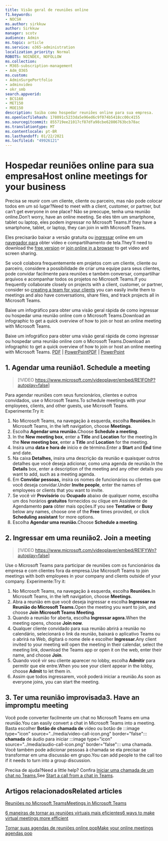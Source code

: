 ```yaml
---
title: Visão geral de reuniões online
f1.keywords:
- NOCSH
ms.author: sirkkuw
author: Sirkkuw
manager: scotv
audience: Admin
ms.topic: article
ms.service: o365-administration
localization_priority: Normal
ROBOTS: NOINDEX, NOFOLLOW
ms.collection:
- M365-subscription-management
- Adm_O365
ms.custom:
- AdminSurgePortfolio
- adminvideo
- okr_smb
search.appverid:
- BCS160
- MET150
- MOE150
description: Saiba como hospedar reuniões online para sua empresa.
ms.openlocfilehash: 178091c5233da5e96ed6c9f074b5418cc00c4155
ms.sourcegitcommit: 855719ee21017cf87dfa98cbe62806763bcb78ac
ms.translationtype: MT
ms.contentlocale: pt-BR
ms.lasthandoff: 01/22/2021
ms.locfileid: "49926121"
---
```

# <a name="host-online-meetings-for-your-business"></a><span data-ttu-id="e3307-103">Hospedar reuniões online para sua empresa</span><span class="sxs-lookup"><span data-stu-id="e3307-103">Host online meetings for your business</span></span>

<span data-ttu-id="e3307-104">Precisa se reunir com um cliente, cliente ou parceiro, mas não pode colocar todos em um só lugar?</span><span class="sxs-lookup"><span data-stu-id="e3307-104">Need to meet with a client, customer, or partner, but can’t get everyone in one place?</span></span> <span data-ttu-id="e3307-105">Não se preocupe, tenha uma reunião online.</span><span class="sxs-lookup"><span data-stu-id="e3307-105">Don’t worry, have an online meeting.</span></span> <span data-ttu-id="e3307-106">Se eles têm um smartphone, tablet ou laptop, eles podem ingressar no Microsoft Teams.</span><span class="sxs-lookup"><span data-stu-id="e3307-106">If they have a smartphone, tablet, or laptop, they can join in with Microsoft Teams.</span></span>

<span data-ttu-id="e3307-107">Eles precisarão baixar a versão gratuita ou [ingressar](https://support.microsoft.com/office/6d79a648-6913-4696-9237-ed13de64ae3c) online em um [navegador para](https://support.microsoft.com/office/1613bb53-f3fa-431e-85a9-d6a91e3468c9) obter vídeo e compartilhamento de tela.</span><span class="sxs-lookup"><span data-stu-id="e3307-107">They'll need to download the [free version](https://support.microsoft.com/office/6d79a648-6913-4696-9237-ed13de64ae3c) or [join online in a browser](https://support.microsoft.com/office/1613bb53-f3fa-431e-85a9-d6a91e3468c9) to get video and screen sharing.</span></span>

<span data-ttu-id="e3307-108">Se você colabora frequentemente em projetos com um cliente, cliente [](https://support.microsoft.com/office/11fbb083-52ee-434d-8c6e-63711fdafac7) ou parceiro, considere a possibilidade de criar uma equipe para seus clientes, pode convidar facilmente para reuniões e também conversar, compartilhar arquivos e acompanhar todos os projetos no Microsoft Teams.</span><span class="sxs-lookup"><span data-stu-id="e3307-108">If you frequently collaborate closely on projects with a client, customer, or partner, consider  so [creating a team for your clients](https://support.microsoft.com/office/11fbb083-52ee-434d-8c6e-63711fdafac7) you can easily invite them to meetings and also have conversations, share files, and track projects all in Microsoft Teams.</span></span>

<span data-ttu-id="e3307-109">Baixe um infográfico para obter uma visão geral rápida de como ingressar ou hospedar uma reunião online com o Microsoft Teams.</span><span class="sxs-lookup"><span data-stu-id="e3307-109">Download an infographic to get a quick overview of how to join or host an online meeting with Microsoft Teams.</span></span>

<span data-ttu-id="e3307-110">Baixe um infográfico para obter uma visão geral rápida de como ingressar ou hospedar uma reunião online com o Microsoft Teams.</span><span class="sxs-lookup"><span data-stu-id="e3307-110">Download an infographic to get a quick overview of how to join or host an online meeting with Microsoft Teams.</span></span> <span data-ttu-id="e3307-111">[PDF](https://go.microsoft.com/fwlink/?linkid=2078712)  |  [PowerPoint](https://go.microsoft.com/fwlink/?linkid=2079515)</span><span class="sxs-lookup"><span data-stu-id="e3307-111">[PDF](https://go.microsoft.com/fwlink/?linkid=2078712) | [PowerPoint](https://go.microsoft.com/fwlink/?linkid=2079515)</span></span>

## <a name="1-schedule-a-meeting"></a><span data-ttu-id="e3307-112">1. Agendar uma reunião</span><span class="sxs-lookup"><span data-stu-id="e3307-112">1. Schedule a meeting</span></span>

> [!VIDEO https://www.microsoft.com/videoplayer/embed/RE1FOhP?autoplay=false]

<span data-ttu-id="e3307-113">Para agendar reuniões com seus funcionários, clientes e outros convidados, use o Microsoft Teams.</span><span class="sxs-lookup"><span data-stu-id="e3307-113">To schedule meetings with your employees, clients, and other guests, use Microsoft Teams.</span></span> <span data-ttu-id="e3307-114">Experimente:</span><span class="sxs-lookup"><span data-stu-id="e3307-114">Try it:</span></span>

1. <span data-ttu-id="e3307-115">No Microsoft Teams, na navegação à esquerda, escolha **Reuniões.**</span><span class="sxs-lookup"><span data-stu-id="e3307-115">In Microsoft Teams, in the left navigation, choose **Meetings**.</span></span>
1. <span data-ttu-id="e3307-116">Escolha **Agendar uma reunião.**</span><span class="sxs-lookup"><span data-stu-id="e3307-116">Choose **Schedule a meeting**.</span></span>
1. <span data-ttu-id="e3307-117">In the **New meeting box**, enter a **Title** and **Location** for the meeting.</span><span class="sxs-lookup"><span data-stu-id="e3307-117">In the **New meeting box**, enter a **Title** and **Location** for the meeting.</span></span>
1. <span data-ttu-id="e3307-118">Insira uma **data e** **hora de** início e de término.</span><span class="sxs-lookup"><span data-stu-id="e3307-118">Enter a **Start** and **End** time and date.</span></span>
1. <span data-ttu-id="e3307-119">Na caixa **Detalhes,** insira uma descrição da reunião e quaisquer outros detalhes que você deseja adicionar, como uma agenda de reunião.</span><span class="sxs-lookup"><span data-stu-id="e3307-119">In the **Details** box, enter a description of the meeting and any other details you want to add, such as a meeting agenda.</span></span>
1. <span data-ttu-id="e3307-120">Em **Convidar pessoas,** insira os nomes de funcionários ou clientes que você deseja convidar.</span><span class="sxs-lookup"><span data-stu-id="e3307-120">Under **Invite people**, enter the names of employees or clients that you want to invite.</span></span>
1. <span data-ttu-id="e3307-121">Se você vir **Provisório** ou **Ocupado** abaixo de qualquer nome, escolha um dos horários **gratuitos** fornecidos ou clique em Assistente de Agendamento **para** obter mais opções.</span><span class="sxs-lookup"><span data-stu-id="e3307-121">If you see **Tentative** or **Busy** below any names, choose one of the **Free** times provided, or click **Scheduling assistant** for more options.</span></span>
1. <span data-ttu-id="e3307-122">Escolha **Agendar uma reunião.**</span><span class="sxs-lookup"><span data-stu-id="e3307-122">Choose **Schedule a meeting**.</span></span>

## <a name="2-join-a-meeting"></a><span data-ttu-id="e3307-123">2. Ingressar em uma reunião</span><span class="sxs-lookup"><span data-stu-id="e3307-123">2. Join a meeting</span></span>

> [!VIDEO https://www.microsoft.com/videoplayer/embed/RE1FYWn?autoplay=false]

<span data-ttu-id="e3307-124">Use o Microsoft Teams para participar de reuniões com os funcionários da empresa e com clientes fora da empresa.</span><span class="sxs-lookup"><span data-stu-id="e3307-124">Use Microsoft Teams to join meetings with both employees in your company and clients outside of your company.</span></span> <span data-ttu-id="e3307-125">Experimente:</span><span class="sxs-lookup"><span data-stu-id="e3307-125">Try it:</span></span>

1. <span data-ttu-id="e3307-126">No Microsoft Teams, na navegação à esquerda, escolha **Reuniões.**</span><span class="sxs-lookup"><span data-stu-id="e3307-126">In Microsoft Teams, in the left navigation, choose **Meetings**.</span></span>
1. <span data-ttu-id="e3307-127">Abra a reunião em que você deseja ingressar e escolha **Ingressar na Reunião do Microsoft Teams.**</span><span class="sxs-lookup"><span data-stu-id="e3307-127">Open the meeting you want to join, and choose **Join Microsoft Teams Meeting**.</span></span>
1. <span data-ttu-id="e3307-128">Quando a reunião for aberta, escolha **Ingressar agora.**</span><span class="sxs-lookup"><span data-stu-id="e3307-128">When the meeting opens, choose **Join now**.</span></span>
1. <span data-ttu-id="e3307-129">Qualquer cliente convidado para sua reunião abrirá a reunião no calendário, selecionará o link da reunião, baixará o aplicativo Teams ou o abrirá na Web, digitará o nome dele e escolher **Ingressar.**</span><span class="sxs-lookup"><span data-stu-id="e3307-129">Any client invited to your meeting will open the meeting in their calendar, select the meeting link, download the Teams app or open it on the web, enter their name, and choose **Join**.</span></span>
1. <span data-ttu-id="e3307-130">Quando você vir seu cliente aparecer no lobby, escolha **Admitir** para permitir que ele entre.</span><span class="sxs-lookup"><span data-stu-id="e3307-130">When you see your client appear in the lobby, choose **Admit** to let them in.</span></span>
1. <span data-ttu-id="e3307-131">Assim que todos ingressarem, você poderá iniciar a reunião.</span><span class="sxs-lookup"><span data-stu-id="e3307-131">As soon as everyone joins, you can start the meeting.</span></span>
 
## <a name="3-have-an-impromptu-meeting"></a><span data-ttu-id="e3307-132">3. Ter uma reunião improvisada</span><span class="sxs-lookup"><span data-stu-id="e3307-132">3. Have an impromptu meeting</span></span>

<span data-ttu-id="e3307-133">Você pode converter facilmente um chat no Microsoft Teams em uma reunião.</span><span class="sxs-lookup"><span data-stu-id="e3307-133">You can easily convert a chat in Microsoft Teams into a meeting.</span></span> Basta escolher **Botão de chamada de** vídeo ou botão de :::image type="icon" source="../media/video-call-icon.png" border="false"::: **chamada** de áudio para iniciar :::image type="icon" source="../media/audio-call-icon.png" border="false"::: uma chamada. <span data-ttu-id="e3307-135">Você também pode adicionar pessoas à chamada se ela precisar se transformar em uma discussão em grupo.</span><span class="sxs-lookup"><span data-stu-id="e3307-135">You can add people to the call too if it needs to turn into a group discussion.</span></span>

<span data-ttu-id="e3307-136">Precisa de ajuda?</span><span class="sxs-lookup"><span data-stu-id="e3307-136">Need a little help?</span></span> <span data-ttu-id="e3307-137">Confira [Iniciar uma chamada de um chat no Teams.](https://support.microsoft.com/office/f5138c9d-df4c-43d8-9cf6-53400c1a7798)</span><span class="sxs-lookup"><span data-stu-id="e3307-137">See [Start a call from a chat in Teams](https://support.microsoft.com/office/f5138c9d-df4c-43d8-9cf6-53400c1a7798).</span></span>

## <a name="related-articles"></a><span data-ttu-id="e3307-138">Artigos relacionados</span><span class="sxs-lookup"><span data-stu-id="e3307-138">Related articles</span></span>

[<span data-ttu-id="e3307-139">Reuniões no Microsoft Teams</span><span class="sxs-lookup"><span data-stu-id="e3307-139">Meetings in Microsoft Teams</span></span>](https://docs.microsoft.com/microsoftteams/tutorial-meetings-in-teams)

[<span data-ttu-id="e3307-140">6 maneiras de tornar as reuniões virtuais mais eficientes</span><span class="sxs-lookup"><span data-stu-id="e3307-140">6 ways to make virtual meetings more efficient</span></span>](https://products.office.com/en-us/business/articles/6-ways-to-make-virtual-meetings-more-efficient)

[<span data-ttu-id="e3307-141">Tornar suas agendas de reuniões online pop</span><span class="sxs-lookup"><span data-stu-id="e3307-141">Make your online meetings agendas pop</span></span>](https://products.office.com/en-us/business/articles/6-ways-to-make-your-online-meeting-agendas-pop)